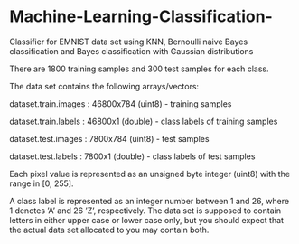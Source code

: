 # Machine-Learning-Classification-
Classifier for EMNIST data set using KNN,  Bernoulli naive Bayes classification and Bayes classification with Gaussian distributions

There are 1800 training samples and 300 test samples for each class. 

The data set contains the following arrays/vectors:


dataset.train.images :  46800x784 (uint8) - training samples

dataset.train.labels : 46800x1 (double) -  class labels of training samples

dataset.test.images :  7800x784 (uint8)  -  test samples

dataset.test.labels :  7800x1 (double)  -   class labels of test samples

Each pixel value is represented as an unsigned byte integer (uint8) with the range in [0, 255]. 

A class label is represented as an integer number between 1 and 26, where 1 denotes ’A’ and 26
’Z’, respectively. The data set is supposed to contain letters in either upper case or lower case only,
but you should expect that the actual data set allocated to you may contain both.
